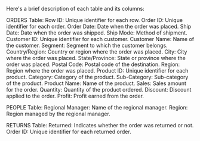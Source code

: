 Here's a brief description of each table and its columns:

ORDERS Table:
  Row ID: Unique identifier for each row.
  Order ID: Unique identifier for each order.
  Order Date: Date when the order was placed.
  Ship Date: Date when the order was shipped.
  Ship Mode: Method of shipment.
  Customer ID: Unique identifier for each customer.
  Customer Name: Name of the customer.
  Segment: Segment to which the customer belongs.
  Country/Region: Country or region where the order was placed.
  City: City where the order was placed.
  State/Province: State or province where the order was placed.
  Postal Code: Postal code of the destination.
  Region: Region where the order was placed.
  Product ID: Unique identifier for each product.
  Category: Category of the product.
  Sub-Category: Sub-category of the product.
  Product Name: Name of the product.
  Sales: Sales amount for the order.
  Quantity: Quantity of the product ordered.
  Discount: Discount applied to the order.
  Profit: Profit earned from the order.

PEOPLE Table:
  Regional Manager: Name of the regional manager.
  Region: Region managed by the regional manager.

RETURNS Table:
  Returned: Indicates whether the order was returned or not.
  Order ID: Unique identifier for each returned order.
